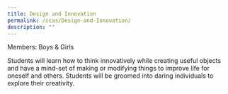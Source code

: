 ```yaml
---
title: Design and Innovation
permalink: /ccas/Design-and-Innovation/
description: ""
---
```

Members: Boys & Girls

Students will learn how to think innovatively while creating useful objects and have a mind-set of making or modifying things to improve life for oneself and others. Students will be groomed into daring individuals to explore their creativity.